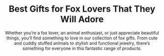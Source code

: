 ---
layout: post
title: Best Gifts for Fox Lovers That They Will Adore
subtitle: Whether you’re a fox lover, an animal enthusiast, or just appreciate beautiful things, you’ll find something to love in our collection of fox gifts. From cute and cuddly stuffed animals to stylish and functional jewelry, there’s something for everyone in this fantastic range of products.
header-img: "img/post/2023/09/copied/medium_Fox_Gifts_47a7446444.jpg"
header-style: text
permalink: "/fox-gifts/"
catalog: true
tags:
  - Recipients 
  - Men
---  